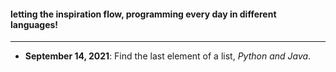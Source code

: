 ####  letting the inspiration flow, programming every day in different languages!

***

- **September 14, 2021**: Find the last element of a list, *Python and Java*.
